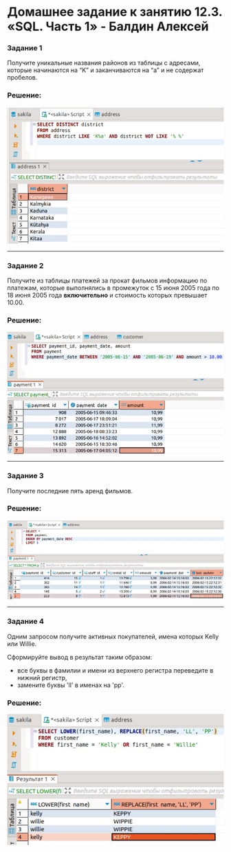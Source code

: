 # Домашнее задание к занятию 12.3. «SQL. Часть 1» - Балдин Алексей

### Задание 1

Получите уникальные названия районов из таблицы с адресами, которые начинаются на “K” и заканчиваются на “a” и не содержат пробелов.

### Решение:

![SQL](images/1.jpg)

---
### Задание 2

Получите из таблицы платежей за прокат фильмов информацию по платежам, которые выполнялись в промежуток с 15 июня 2005 года по 18 июня 2005 года **включительно** и стоимость которых превышает 10.00.

### Решение:

![SQL](images/2.jpg)

---
### Задание 3

Получите последние пять аренд фильмов.

### Решение:

![SQL](images/3.jpg)

---
### Задание 4

Одним запросом получите активных покупателей, имена которых Kelly или Willie. 

Сформируйте вывод в результат таким образом:
- все буквы в фамилии и имени из верхнего регистра переведите в нижний регистр,
- замените буквы 'll' в именах на 'pp'.

### Решение:

![SQL](images/4.jpg)
